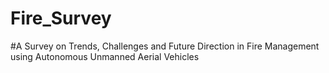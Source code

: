 # Fire_Survey
#A Survey on Trends, Challenges and Future Direction in Fire Management using Autonomous Unmanned Aerial Vehicles
